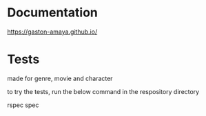 # Documentation

https://gaston-amaya.github.io/


# Tests

made for genre, movie and character

to try the tests, run the below command in the respository directory


rspec spec
